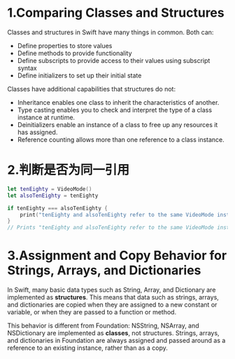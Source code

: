 # 1.Comparing Classes and Structures   
Classes and structures in Swift have many things in common. Both can:

- Define properties to store values
- Define methods to provide functionality
- Define subscripts to provide access to their values using subscript syntax
- Define initializers to set up their initial state

Classes have additional capabilities that structures do not:

- Inheritance enables one class to inherit the characteristics of another.
- Type casting enables you to check and interpret the type of a class instance at runtime.
- Deinitializers enable an instance of a class to free up any resources it has assigned.
- Reference counting allows more than one reference to a class instance.

# 2.判断是否为同一引用
```swift
let tenEighty = VideoMode()
let alsoTenEighty = tenEighty

if tenEighty === alsoTenEighty {
    print("tenEighty and alsoTenEighty refer to the same VideoMode instance.")
}
// Prints "tenEighty and alsoTenEighty refer to the same VideoMode instance."
```

# 3.Assignment and Copy Behavior for Strings, Arrays, and Dictionaries
In Swift, many basic data types such as String, Array, and Dictionary are implemented as **structures**. This means that data such as strings, arrays, and dictionaries are copied when they are assigned to a new constant or variable, or when they are passed to a function or method.

This behavior is different from Foundation: NSString, NSArray, and NSDictionary are implemented as **classes**, not structures. Strings, arrays, and dictionaries in Foundation are always assigned and passed around as a reference to an existing instance, rather than as a copy.
